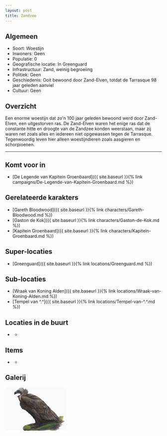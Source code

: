 ```yaml
---
layout: post
title: Zandzee
---
```


## Algemeen
* Soort: Woestijn
* Inwoners: Geen
* Populatie: 0
* Geografische locatie: In Greenguard
* Infrastructuur: Zand, weinig begroeiing
* Politiek: Geen
* Geschiedenis: Ooit bewoond door Zand-Elven, totdat de Tarrasque 98 jaar geleden aanviel
* Cultuur: Geen

## Overzicht
Een enorme woestijn dat zo'n 100 jaar geleden bewoond werd door Zand-Elven, een uitgestorven ras. De Zand-Elven waren het enige ras dat de constante hitte en droogte van de Zandzee konden weerstaan, maar zij waren net zoals alles en iedereen niet opgewassen tegen de Tarrasque. Tegenwoordig leven hier alleen woestijndieren zoals aasgieren en schorpioenen.

---

## Komt voor in
* [De Legende van Kapitein Groenbaard]({{ site.baseurl }}{% link campaigns/De-Legende-van-Kapitein-Groenbaard.md %})

## Gerelateerde karakters
* [Gareth Bloodwood]({{ site.baseurl }}{% link characters/Gareth-Bloodwood.md %})
* [Gaston de Kok]({{ site.baseurl }}{% link characters/Gaston-de-Kok.md %})
* [Kapitein Groenbaard]({{ site.baseurl }}{% link characters/Kapitein-Groenbaard.md %})

## Super-locaties
* [Greenguard]({{ site.baseurl }}{% link locations/Greenguard.md %})

## Sub-locaties
* [Wraak van Koning Alden]({{ site.baseurl }}{% link locations/Wraak-van-Koning-Alden.md %})
* [Tempel van ^.^]({{ site.baseurl }}{% link locations/Tempel-van-^.^.md %})

## Locaties in de buurt
* -

## Items
* -

## Galerij
<img src="../images/Reuze Aasgier.jpeg" alt="Reuze Aasgier" width=200>